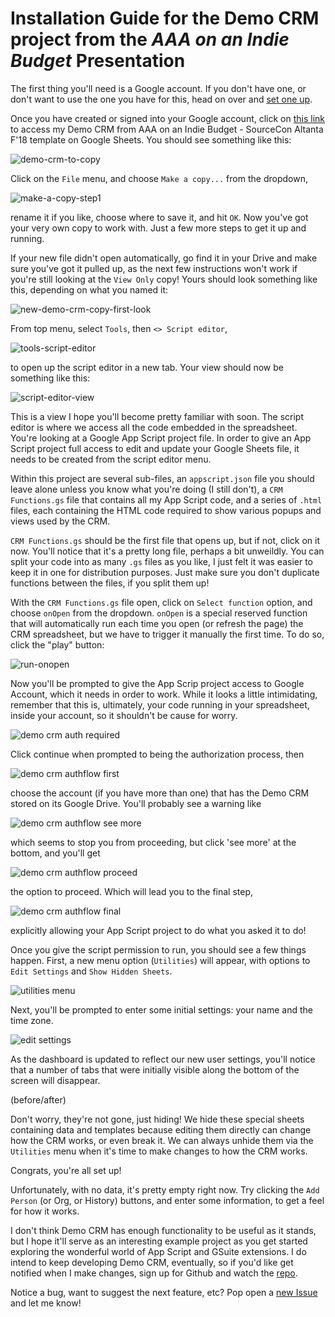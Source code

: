 # Installation Guide for the Demo CRM project from the *AAA on an Indie Budget* Presentation

The first thing you'll need is a Google account. If you don't have one, or don't want to use the one you have for this, head on over and [set one up](https://accounts.google.com/signup/v2/webcreateaccount?continue=https%3A%2F%2Faccounts.google.com%2F&flowEntry=SignUp&flowName=GlifWebSignIn).

Once you have created or signed into your Google account, click on [this link](https://docs.google.com/spreadsheets/d/1ebG4lpL3aThq-UwgPx551LTOtMKV-ZxA32ae0r5xt-s/edit?usp=sharing) to access my Demo CRM from AAA on an Indie Budget - SourceCon Altanta F'18 template on Google Sheets. You should see something like this:

![demo-crm-to-copy](/Graphics/demo-crm-to-copy.PNG)

Click on the `File` menu, and choose `Make a copy...` from the dropdown, 

![make-a-copy-step1](/Graphics/make-a-copy-step1.png)

rename it if you like, choose where to save it, and hit `OK`. Now you've got your very own copy to work with. Just a few more steps to get it up and running.

If your new file didn't open automatically, go find it in your Drive and make sure you've got it pulled up, as the next few instructions won't work if you're still looking at the `View Only` copy! Yours should look something like this, depending on what you named it:

![new-demo-crm-copy-first-look](/Graphics/new-demo-crm-copy-first-look.PNG)

From top menu, select `Tools`, then `<> Script editor`, 

![tools-script-editor](/Graphics/tools-script-editor.PNG) 

to open up the script editor in a new tab. Your view should now be something like this:

![script-editor-view](/Graphics/script-editor-view.PNG)

This is a view I hope you'll become pretty familiar with soon. The script editor is where we access all the code embedded in the spreadsheet. You're looking at a Google App Script project file. In order to give an App Script project full access to edit and update your Google Sheets file, it needs to be created from the script editor menu. 

Within this project are several sub-files, an `appscript.json` file you should leave alone unless you know what you're doing (I still don't), a `CRM Functions.gs` file that contains all my App Script code, and a series of `.html` files, each containing the HTML code required to show various popups and views used by the CRM. 

`CRM Functions.gs` should be the first file that opens up, but if not, click on it now. You'll notice that it's a pretty long file, perhaps a bit unweildly. You can split your code into as many `.gs` files as you like, I just felt it was easier to keep it in one for distribution purposes. Just make sure you don't duplicate functions between the files, if you split them up!

With the `CRM Functions.gs` file open, click on `Select function` option, and choose `onOpen` from the dropdown. `onOpen` is a special reserved function that will automatically run each time you open (or refresh the page) the CRM spreadsheet, but we have to trigger it manually the first time. To do so, click the "play" button:

![run-onopen](/Graphics/run-onopen.PNG)

Now you'll be prompted to give the App Scrip project access to Google Account, which it needs in order to work. While it looks a little intimidating, remember that this is, ultimately, your code running in your spreadsheet, inside your account, so it shouldn't be cause for worry.

![demo crm auth required](/Graphics/demo%20crm%20auth%20required.png)

Click continue when prompted to being the authorization process, then

![demo crm authflow first](/Graphics/demo%20crm%20authflow%20first.png)

choose the account (if you have more than one) that has the Demo CRM stored on its Google Drive. You'll probably see a warning like

![demo crm authflow see more](/Graphics/demo%20crm%20authflow%20see%20more.png)

which seems to stop you from proceeding, but click 'see more' at the bottom, and you'll get

![demo crm authflow proceed](/Graphics/demo%20crm%20authflow%20proceed.png)

the option to proceed. Which will lead you to the final step, 

![demo crm authflow final](/Graphics/demo%20crm%20authflow%20final.png)

explicitly allowing your App Script project to do what you asked it to do!

Once you give the script permission to run, you should see a few things happen. First, a new menu option (`Utilities`) will appear, with options to `Edit Settings` and `Show Hidden Sheets`.

![utilities menu](/Graphics/utilities-menu.png)

Next, you'll be prompted to enter some initial settings: your name and the time zone.

![edit settings](/Graphics/edit-settings.PNG)

As the dashboard is updated to reflect our new user settings, you'll notice that a number of tabs that were initially visible along the bottom of the screen will disappear.

(before/after)

Don't worry, they're not gone, just hiding! We hide these special sheets containing data and templates because editing them directly can change how the CRM works, or even break it. We can always unhide them via the `Utilities` menu when it's time to make changes to how the CRM works.

<final image>

Congrats, you're all set up!

Unfortunately, with no data, it's pretty empty right now. Try clicking the `Add Person` (or Org, or History) buttons, and enter some information, to get a feel for how it works. 

I don't think Demo CRM has enough functionality to be useful as it stands, but I hope it'll serve as an interesting example project as you get started exploring the wonderful world of App Script and GSuite extensions. I do intend to keep developing Demo CRM, eventually, so if you'd like get notified when I make changes, sign up for Github and watch the [repo](https://github.com/selllikesybok/SC-Atlanta-2018).

Notice a bug, want to suggest the next feature, etc? Pop open a [new Issue](/issues/new) and let me know!
